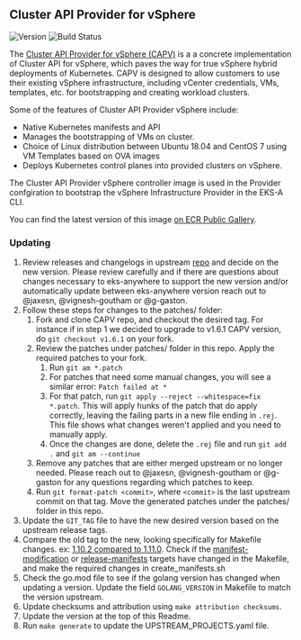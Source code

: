## **Cluster API Provider for vSphere**
![Version](https://img.shields.io/badge/version-v1.14.0-blue)
![Build Status](https://codebuild.us-west-2.amazonaws.com/badges?uuid=eyJlbmNyeXB0ZWREYXRhIjoiYm85WnJ4aDc2ZXhhVUxOWHJuUFJwN3FlQmE2L1Q4b2ZzNG91OVpjNVNGM1ZvbVBEUUM2bkdER3N5eVNrWTBKS2VSSW9Oa051aFVWS1dzVVlTOHBBZ0NRPSIsIml2UGFyYW1ldGVyU3BlYyI6IlEwOWNtd0llNXdjUGRvQWkiLCJtYXRlcmlhbFNldFNlcmlhbCI6MX0%3D&branch=main)

The [Cluster API Provider for vSphere (CAPV)](https://github.com/kubernetes-sigs/cluster-api-provider-vsphere) is a a concrete implementation of Cluster API for vSphere, which paves the way for true vSphere hybrid deployments of Kubernetes. CAPV is designed to allow customers to use their existing vSphere infrastructure, including vCenter credentials, VMs, templates, etc. for bootstrapping and creating workload clusters.

Some of the features of Cluster API Provider vSphere include:
* Native Kubernetes manifests and API
* Manages the bootstrapping of VMs on cluster.
* Choice of Linux distribution between Ubuntu 18.04 and CentOS 7 using VM Templates based on OVA images
* Deploys Kubernetes control planes into provided clusters on vSphere.

The Cluster API Provider vSphere controller image is used in the Provider confgiration to bootstrap the vSphere Infrastructure Provider in the EKS-A CLI.

You can find the latest version of this image [on ECR Public Gallery](https://gallery.ecr.aws/eks-anywhere/kubernetes-sigs/cluster-api-provider-vsphere/release/manager).

### Updating

1. Review releases and changelogs in upstream [repo](https://github.com/kubernetes-sigs/cluster-api-provider-vsphere) and decide on the new version.
   Please review carefully and if there are questions about changes necessary to eks-anywhere to support the new version
   and/or automatically update between eks-anywhere version reach out to @jaxesn, @vignesh-goutham or @g-gaston.
1. Follow these steps for changes to the patches/ folder:
   1. Fork and clone CAPV repo, and checkout the desired tag. For instance if in step 1 we decided to upgrade to v1.6.1 CAPV version, do `git checkout v1.6.1`
   on your fork.
   1. Review the patches under patches/ folder in this repo. Apply the required patches to your fork. 
      1. Run `git am *.patch`
      1. For patches that need some manual changes, you will see a similar error: `Patch failed at *`
      1. For that patch, run `git apply --reject --whitespace=fix *.patch`. This will apply hunks of the patch that do apply correctly, leaving
      the failing parts in a new file ending in `.rej`. This file shows what changes weren't applied and you need to manually apply.
      1. Once the changes are done, delete the `.rej` file and run `git add .` and `git am --continue`
   1. Remove any patches that are either merged upstream or no longer needed. Please reach out to @jaxesn, @vignesh-goutham or @g-gaston for any questions regarding which patches to keep.
   1. Run `git format-patch <commit>`, where `<commit>` is the last upstream commit on that tag. Move the generated patches under the patches/ folder in this repo.
1. Update the `GIT_TAG` file to have the new desired version based on the upstream release tags.
1. Compare the old tag to the new, looking specifically for Makefile changes.
   ex: [1.10.2 compared to 1.11.0](https://github.com/kubernetes-sigs/cluster-api-provider-vsphere/compare/v1.10.2...v1.14.0). Check if the [manifest-modification](https://github.com/kubernetes-sigs/cluster-api-provider-vsphere/blob/27368586949f746c6830a47dc2439cd5ebe57dd2/Makefile#L568) or [release-manifests](https://github.com/kubernetes-sigs/cluster-api-provider-vsphere/blob/27368586949f746c6830a47dc2439cd5ebe57dd2/Makefile#L577C9-L577C26)
   targets have changed in the Makefile, and make the required changes in create_manifests.sh
1. Check the go.mod file to see if the golang version has changed when updating a version. Update the field `GOLANG_VERSION` in
   Makefile to match the version upstream.
1. Update checksums and attribution using `make attribution checksums`.
1. Update the version at the top of this Readme.
1. Run `make generate` to update the UPSTREAM_PROJECTS.yaml file.
